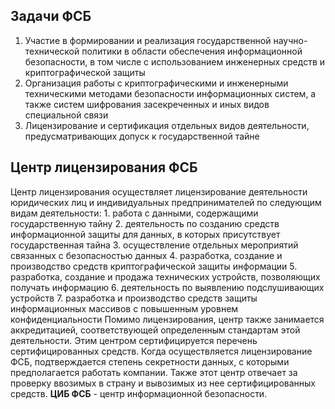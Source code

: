 ## Задачи ФСБ
1. Участие в формировании и реализация государственной научно-технической политики в области обеспечения информационной безопасности, в том числе с использованием инженерных средств и криптографической защиты
2. Организация работы с криптографическими и инженерными техническими методами безопасности информационных систем, а также систем шифрования засекреченных и иных видов специальной связи
3. Лицензирование и сертификация отдельных видов деятельности, предусматривающих допуск к государственной тайне
## Центр лицензирования ФСБ
Центр лицензирования осуществляет лицензирование деятельности юридических лиц и индивидуальных предпринимателей по следующим видам деятельности:
	1. работа с данными, содержащими государственную тайну
	2. деятельность по созданию средств информационной защиты для данных, в которых присутствует государственная тайна
	3. осуществление отдельных мероприятий связанных с безопасностью данных
	4. разработка, создание и производство средств криптографической защиты информации
	5. разработка, создание и продажа  технических устройств, позволяющих получать информацию
	6. деятельность по выявлению подслушивающих устройств
	7. разработка и производство средств защиты информационных массивов с повышенным уровнем конфиденциальности
Помимо лицензирования, центр также занимается аккредитацией, соответствующей определенным стандартам этой деятельности. Этим центром сертифицируется перечень сертифицированных средств.
Когда осуществляется лицензирование ФСБ, подтверждается степень секретности данных, с которыми предполагается работать компании. Также этот центр отвечает за проверку ввозимых в страну и вывозимых из нее сертифицированных средств. 
**ЦИБ ФСБ** - центр информационной безопасности.